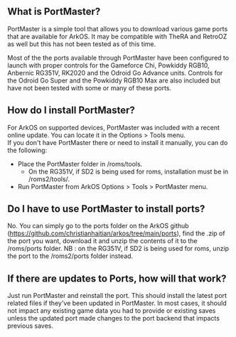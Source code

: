 ## What is PortMaster?

PortMaster is a simple tool that allows you to download various game ports that are available for ArkOS.  It may be compatible with TheRA and RetroOZ as well but this has not been tested as of this time.

Most of the the ports available through PortMaster have been configured to launch with proper controls for the Gameforce Chi, Powkiddy RGB10, Anbernic RG351V, RK2020 and the Odroid Go Advance units.  Controls for the Odroid Go Super and the Powkiddy RGB10 Max are also included but have not been tested with some or many of these ports.

## How do I install PortMaster?

For ArkOS on supported devices, PortMaster was included with a recent online update.  You can locate it in the Options > Tools menu. \
If you don't have PortMaster there or need to install it manually, you can do the following:
* Place the PortMaster folder in /roms/tools.
   * On the RG351V, if SD2 is being used for roms, installation must be in /roms2/tools/. 
* Run PortMaster from ArkOS Options > Tools > PortMaster menu.

## Do I have to use PortMaster to install ports?

No.  You can simply go to the ports folder on the ArkOS github (https://github.com/christianhaitian/arkos/tree/main/ports), find the .zip of the port you want, download it and unzip the contents of it to the /roms/ports folder.  NB : on the RG351V, if SD2 is being used for roms, unzip the port to the /roms2/ports folder instead.

## If there are updates to Ports, how will that work?

Just run PortMaster and reinstall the port.  This should install the latest port related files if they've been updated in PortMaster.  In most cases, it should not impact any existing game data you had to provide or existing saves unless the updated port made changes to the port backend that impacts previous saves.